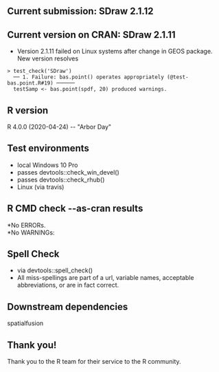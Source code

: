 ## Current submission: SDraw 2.1.12

## Current version on CRAN: SDraw 2.1.11

* Version 2.1.11 failed on Linux systems after change 
in GEOS package. New version resolves

```
> test_check('SDraw')
  ── 1. Failure: bas.point() operates appropriately (@test-bas.point.R#19) ──────
  testSamp <- bas.point(spdf, 20) produced warnings.
```

## R version 
R 4.0.0 (2020-04-24) -- "Arbor Day"

## Test environments
* local Windows 10 Pro
* passes devtools::check_win_devel()
* passes devtools::check_rhub()
* Linux (via travis)

## R CMD check --as-cran results
*No ERRORs.  
*No WARNINGs: 

## Spell Check

* via devtools::spell_check()
* All miss-spellings are part of a url, variable names, 
acceptable abbreviations, or are in fact correct.

## Downstream dependencies
spatialfusion

## Thank you!
Thank you to the R team for their service to the R community. 
